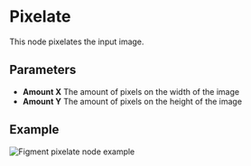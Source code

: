 # Pixelate

This node pixelates the input image.

## Parameters

- **Amount X** The amount of pixels on the width of the image
- **Amount Y** The amount of pixels on the height of the image

## Example

<img src="/img/nodes/pixelate.jpg" alt="Figment pixelate node example"/>
